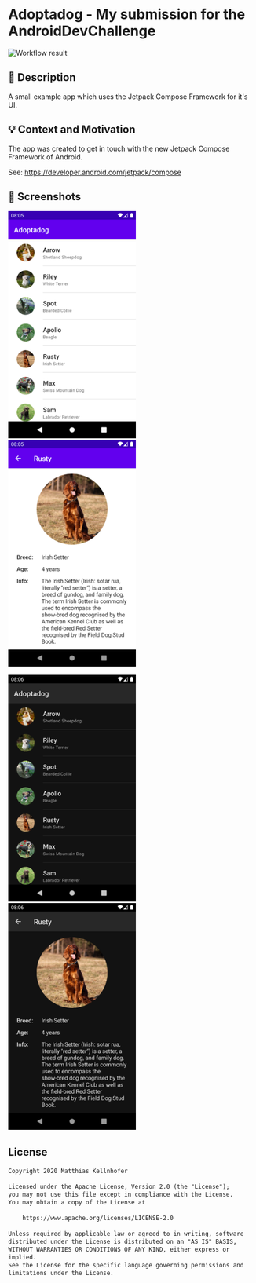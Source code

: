 # Adoptadog - My submission for the AndroidDevChallenge

<!--- Replace <OWNER> with your Github Username and <REPOSITORY> with the name of your repository. -->
<!--- You can find both of these in the url bar when you open your repository in github. -->
![Workflow result](https://github.com/mkellnhofer/android-dev-challenge-compose-w1/workflows/Check/badge.svg)


## :scroll: Description
<!--- Describe your app in one or two sentences -->
A small example app which uses the Jetpack Compose Framework for it's UI.


## :bulb: Context and Motivation
<!--- Optionally point readers to interesting parts of your submission. -->
<!--- What are you especially proud of? -->
The app was created to get in touch with the new Jetpack Compose Framework of Android.

See: https://developer.android.com/jetpack/compose


## :camera_flash: Screenshots
<!-- You can add more screenshots here if you like -->
<img src="/results/screenshot_1.png" width="260">&emsp;<img src="/results/screenshot_2.png" width="260">

<img src="/results_dark/screenshot_1.png" width="260">&emsp;<img src="/results_dark/screenshot_2.png" width="260">

## License
```
Copyright 2020 Matthias Kellnhofer

Licensed under the Apache License, Version 2.0 (the "License");
you may not use this file except in compliance with the License.
You may obtain a copy of the License at

    https://www.apache.org/licenses/LICENSE-2.0

Unless required by applicable law or agreed to in writing, software
distributed under the License is distributed on an "AS IS" BASIS,
WITHOUT WARRANTIES OR CONDITIONS OF ANY KIND, either express or implied.
See the License for the specific language governing permissions and
limitations under the License.
```